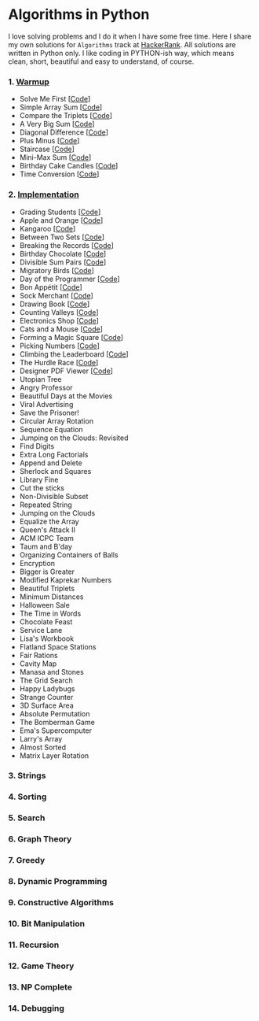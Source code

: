 # Algorithms in Python
I love solving problems and I do it when I have some free time. Here I share my own solutions for `Algorithms` track at [HackerRank](https://www.hackerrank.com/domains/algorithms). All solutions are written in Python only. I like coding in PYTHON-ish way, which means clean, short, beautiful and easy to understand, of course.


### 1. [Warmup](https://github.com/rosiejh/algorithms/tree/master/1.Warmup)
- Solve Me First [[Code](https://github.com/rosiejh/algorithms/blob/master/1.Warmup/01-SolveMeFirst.py)]
- Simple Array Sum [[Code](https://github.com/rosiejh/algorithms/blob/master/1.Warmup/02-SimpleArraySum.py)]
- Compare the Triplets [[Code](https://github.com/rosiejh/algorithms/blob/master/1.Warmup/03-ComparetheTriplets.py)]
- A Very Big Sum [[Code](https://github.com/rosiejh/algorithms/blob/master/1.Warmup/04-AVeryBigSum.py)]
- Diagonal Difference [[Code](https://github.com/rosiejh/algorithms/blob/master/1.Warmup/05-DiagonalDifference.py)]
- Plus Minus [[Code](https://github.com/rosiejh/algorithms/blob/master/1.Warmup/06-PlusMinus.py)]
- Staircase [[Code](https://github.com/rosiejh/algorithms/blob/master/1.Warmup/07-Staircase.py)]
- Mini-Max Sum [[Code](https://github.com/rosiejh/algorithms/blob/master/1.Warmup/08-Mini-MaxSum.py)]
- Birthday Cake Candles [[Code](https://github.com/rosiejh/algorithms/blob/master/1.Warmup/09-BirthdayCakeCandles.py)]
- Time Conversion [[Code](https://github.com/rosiejh/algorithms/blob/master/1.Warmup/10-TimeConversion.py)]


### 2. [Implementation](https://github.com/rosiejh/algorithms/tree/master/2.Implementation)
- Grading Students [[Code](https://github.com/rosiejh/algorithms/tree/master/2.Implementation/01-GradingStudents.py)]
- Apple and Orange [[Code](https://github.com/rosiejh/algorithms/tree/master/2.Implementation/02-AppleandOrange.py
)]
- Kangaroo [[Code](https://github.com/rosiejh/algorithms/tree/master/2.Implementation/03-Kangaroo.py)]
- Between Two Sets [[Code](https://github.com/rosiejh/algorithms/tree/master/2.Implementation/04-BetweenTwoSets.py)]
- Breaking the Records [[Code](https://github.com/rosiejh/algorithms/tree/master/2.Implementation/05-BreakingtheRecords.py)]
- Birthday Chocolate [[Code](https://github.com/rosiejh/algorithms/tree/master/2.Implementation/06-BirthdayChocolate.py)]
- Divisible Sum Pairs [[Code](https://github.com/rosiejh/algorithms/tree/master/2.Implementation/07-DivisibleSumPairs.py)]
- Migratory Birds [[Code](https://github.com/rosiejh/algorithms/tree/master/2.Implementation/08-MigratoryBirds.py)]
- Day of the Programmer [[Code](https://github.com/rosiejh/algorithms/tree/master/2.Implementation/09-DayoftheProgrammer.py)]
- Bon Appétit [[Code](https://github.com/rosiejh/algorithms/tree/master/2.Implementation/10-BonAppetit.py)]
- Sock Merchant [[Code](https://github.com/rosiejh/algorithms/tree/master/2.Implementation/11-SockMerchant.py)]
- Drawing Book [[Code](https://github.com/rosiejh/algorithms/tree/master/2.Implementation/12-DrawingBook.py)]
- Counting Valleys [[Code](https://github.com/rosiejh/algorithms/tree/master/2.Implementation/13-CountingValleys.py)]
- Electronics Shop [[Code](https://github.com/rosiejh/algorithms/tree/master/2.Implementation/14-ElectronicsShop.py)]
- Cats and a Mouse [[Code](https://github.com/rosiejh/algorithms/tree/master/2.Implementation/15-CatsandaMouse.py)]
- Forming a Magic Square [[Code](https://github.com/rosiejh/algorithms/tree/master/2.Implementation/16-FormingaMagicSquare.py)]
- Picking Numbers [[Code](https://github.com/rosiejh/algorithms/tree/master/2.Implementation/17-PickingNumbers.py)]
- Climbing the Leaderboard [[Code](https://github.com/rosiejh/algorithms/tree/master/2.Implementation/18-ClimbingtheLeaderboard.py)]
- The Hurdle Race [[Code](https://github.com/rosiejh/algorithms/tree/master/2.Implementation/19-TheHurdleRace.py)]
- Designer PDF Viewer [[Code](https://github.com/rosiejh/algorithms/tree/master/2.Implementation/20-DesignerPDFViewer.py)]
- Utopian Tree
- Angry Professor
- Beautiful Days at the Movies
- Viral Advertising
- Save the Prisoner!
- Circular Array Rotation
- Sequence Equation
- Jumping on the Clouds: Revisited
- Find Digits
- Extra Long Factorials
- Append and Delete
- Sherlock and Squares
- Library Fine
- Cut the sticks
- Non-Divisible Subset
- Repeated String
- Jumping on the Clouds
- Equalize the Array
- Queen's Attack II
- ACM ICPC Team
- Taum and B'day
- Organizing Containers of Balls
- Encryption
- Bigger is Greater
- Modified Kaprekar Numbers
- Beautiful Triplets
- Minimum Distances
- Halloween Sale
- The Time in Words
- Chocolate Feast
- Service Lane
- Lisa's Workbook
- Flatland Space Stations
- Fair Rations
- Cavity Map
- Manasa and Stones
- The Grid Search
- Happy Ladybugs
- Strange Counter
- 3D Surface Area
- Absolute Permutation
- The Bomberman Game
- Ema's Supercomputer
- Larry's Array
- Almost Sorted
- Matrix Layer Rotation


### 3. Strings
### 4. Sorting
### 5. Search
### 6. Graph Theory
### 7. Greedy
### 8. Dynamic Programming
### 9. Constructive Algorithms
### 10. Bit Manipulation
### 11. Recursion
### 12. Game Theory
### 13. NP Complete
### 14. Debugging
